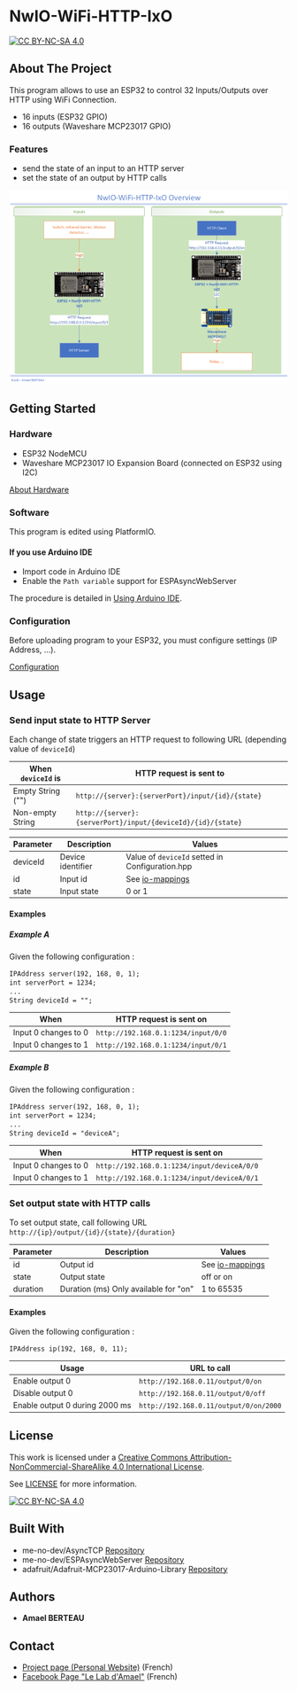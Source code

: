 # NwIO-WiFi-HTTP-IxO
[![CC BY-NC-SA 4.0][cc-by-nc-sa-shield]][cc-by-nc-sa]

## About The Project
This program allows to use an ESP32 to control 32 Inputs/Outputs over HTTP using WiFi Connection.

- 16 inputs (ESP32 GPIO)
- 16 outputs (Waveshare MCP23017 GPIO)

### Features
- send the state of an input to an HTTP server
- set the state of an output by HTTP calls

![Overview](Overview.png)

<!-- GETTING STARTED -->
## Getting Started
### Hardware
- ESP32 NodeMCU
- Waveshare MCP23017 IO Expansion Board (connected on ESP32 using I2C)

[About Hardware](../doc/About-Hardware.md)

### Software
This program is edited using PlatformIO.

#### If you use Arduino IDE
- Import code in Arduino IDE
- Enable the `Path variable` support for ESPAsyncWebServer

The procedure is detailed in [Using Arduino IDE](../doc/Using-ArduinoIDE.md).

### Configuration
Before uploading program to your ESP32, you must configure settings (IP Address, ...).

[Configuration](configuration.md)

<!-- USAGE EXAMPLES -->
## Usage
### Send input state to HTTP Server

Each change of state triggers an HTTP request to following URL (depending value of `deviceId`)

| When `deviceId` is | HTTP request is sent to                                      |
|--------------------|--------------------------------------------------------------|
| Empty String ("")  | `http://{server}:{serverPort}/input/{id}/{state}`            |
| Non-empty String   | `http://{server}:{serverPort}/input/{deviceId}/{id}/{state}` |

| Parameter | Description       | Values                                        |
|-----------|-------------------|-----------------------------------------------|
| deviceId  | Device identifier | Value of `deviceId` setted in Configuration.hpp |
| id        | Input id          | See [io-mappings](io-mappings.md)             |
| state     | Input state       | 0 or 1                                        |

#### Examples
##### Example A
Given the following configuration :
```
IPAddress server(192, 168, 0, 1);
int serverPort = 1234;
...
String deviceId = "";
```
| When                 | HTTP request is sent on                         |
|----------------------|---------------------------------------|
| Input 0 changes to 0 | ``http://192.168.0.1:1234/input/0/0``   |
| Input 0 changes to 1 | ``http://192.168.0.1:1234/input/0/1``    |

##### Example B
Given the following configuration :
```
IPAddress server(192, 168, 0, 1);
int serverPort = 1234;
...
String deviceId = "deviceA";
```
| When                 | HTTP request is sent on                       |
|----------------------|-----------------------------------------------|
| Input 0 changes to 0 | ``http://192.168.0.1:1234/input/deviceA/0/0`` |
| Input 0 changes to 1 | ``http://192.168.0.1:1234/input/deviceA/0/1`` |

### Set output state with HTTP calls
To set output state, call following URL ``http://{ip}/output/{id}/{state}/{duration}``

| Parameter | Description                                                      | Values                            |
|-----------|------------------------------------------------------------------|-----------------------------------|
| id        | Output id                                                        | See [io-mappings](io-mappings.md) |
| state     | Output state                                                     | off or on                         |
| duration  | Duration (ms) Only available for "on" | 1 to 65535                        |

#### Examples
Given the following configuration :
```
IPAddress ip(192, 168, 0, 11);
```

| Usage                          | URL to call                           |
|--------------------------------|---------------------------------------|
| Enable output 0                | ``http://192.168.0.11/output/0/on``   |
| Disable output 0               | ``http://192.168.0.11/output/0/off``     |
| Enable output 0 during 2000 ms | ``http://192.168.0.11/output/0/on/2000`` |

<!-- LICENSE -->
## License
This work is licensed under a
[Creative Commons Attribution-NonCommercial-ShareAlike 4.0 International License][cc-by-nc-sa].

See [LICENSE](../LICENSE) for more information.

[![CC BY-NC-SA 4.0][cc-by-nc-sa-image]][cc-by-nc-sa]

## Built With
- me-no-dev/AsyncTCP [Repository](https://github.com/me-no-dev/AsyncTCP)
- me-no-dev/ESPAsyncWebServer [Repository](https://github.com/me-no-dev/ESPAsyncWebServer)
- adafruit/Adafruit-MCP23017-Arduino-Library [Repository](https://github.com/adafruit/Adafruit-MCP23017-Arduino-Library)

## Authors
* **Amael BERTEAU**

<!-- CONTACT -->
## Contact
- [Project page (Personal Website)](https://amaelberteau.com/projects/nwio) (French)
- [Facebook Page "Le Lab d'Amael"](https://www.facebook.com/amael.lab) (French)

<!-- MARKDOWN LINKS & IMAGES -->
[linkedin-shield]: https://img.shields.io/badge/-LinkedIn-black.svg?style=for-the-badge&logo=linkedin&colorB=555
[linkedin-url]: https://linkedin.com/in/amael-berteau
[cc-by-nc-sa]: http://creativecommons.org/licenses/by-nc-sa/4.0/
[cc-by-nc-sa-image]: https://licensebuttons.net/l/by-nc-sa/4.0/88x31.png
[cc-by-nc-sa-shield]: https://img.shields.io/badge/License-CC%20BY--NC--SA%204.0-lightgrey.svg
